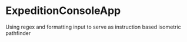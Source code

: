 # ExpeditionConsoleApp
Using regex and formatting input to serve as instruction based isometric pathfinder
